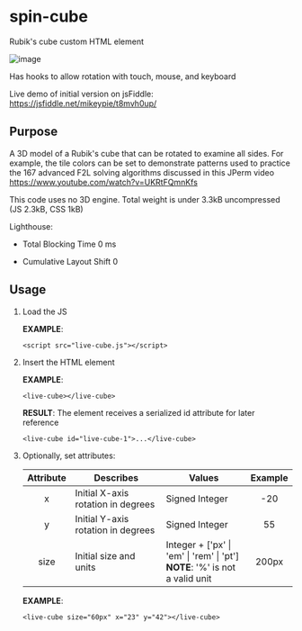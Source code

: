 # spin-cube

Rubik's cube custom HTML element

![image](https://github.com/feedstation/spin-cube/assets/72626303/18fdf6fc-6599-4f0d-9229-41871b0a8908)

Has hooks to allow rotation with touch, mouse, and keyboard

Live demo of initial version on jsFiddle: https://jsfiddle.net/mikeypie/t8mvh0up/

## Purpose

A 3D model of a Rubik's cube that can be rotated to examine all sides. For example, the tile colors can be set to demonstrate patterns used to practice the 167 advanced F2L solving algorithms discussed in this JPerm video https://www.youtube.com/watch?v=UKRtFQmnKfs

This code uses no 3D engine. Total weight is under 3.3kB uncompressed (JS 2.3kB, CSS 1kB)

Lighthouse:

- Total Blocking Time 0 ms

- Cumulative Layout Shift 0

## Usage

1. Load the JS

   **EXAMPLE**:

   ```
   <script src="live-cube.js"></script>
   ```

2. Insert the HTML element

   **EXAMPLE**:

   ```
   <live-cube></live-cube>
   ```

   **RESULT**: The element receives a serialized id attribute for later reference

   ```
   <live-cube id="live-cube-1">...</live-cube>
   ```

3. Optionally, set attributes:

   | Attribute | Describes  | Values | Example |
   | :---: | --- | --- | :---: |
   | x | Initial X-axis rotation in degrees | Signed Integer | -20 |
   | y | Initial Y-axis rotation in degrees | Signed Integer | 55 |
   | size | Initial size and units | Integer + ['px' \| 'em' \| 'rem' \| 'pt']<br />**NOTE**: '%' is not a valid unit | 200px |

   **EXAMPLE**:

   ```
   <live-cube size="60px" x="23" y="42"></live-cube>
   ```
